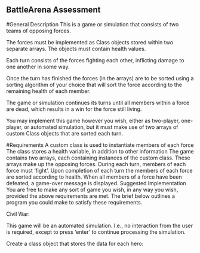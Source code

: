 ## BattleArena Assessment
#General Description
This is a game or simulation that consists of two teams of opposing forces.

The forces must be implemented as Class objects stored within two separate arrays. The objects must contain health values.

Each turn consists of the forces fighting each other, inflicting damage to one another in some way.

Once the turn has finished the forces (in the arrays) are to be sorted using a sorting algorithm of your choice that will sort the force according to the remaining health of each member.

The game or simulation continues its turns until all members within a force are dead, which results in a win for the force still living.

You may implement this game however you wish, either as two-player, one-player, or automated simulation, but it must make use of two arrays of custom Class objects that are sorted each turn.

#Requirements
A custom class is used to instantiate members of each force
The class stores a health variable, in addition to other information
The game contains two arrays, each containing instances of the custom class. These arrays make up the opposing forces.
During each turn, members of each force must ‘fight’. Upon completion of each turn the members of each force are sorted according to health.
When all members of a force have been defeated, a game-over message is displayed.
Suggested Implementation
You are free to make any sort of game you wish, in any way you wish, provided the above requirements are met. The brief below outlines a program you could make to satisfy these requirements.

Civil War:

This game will be an automated simulation. I.e., no interaction from the user is required, except to press ‘enter’ to continue processing the simulation.

Create a class object that stores the data for each hero:

